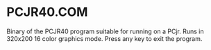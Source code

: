 # PCJR40.COM
Binary of the PCJR40 program suitable for running on a PCjr. Runs in 320x200 16 color graphics mode. Press any key to exit the program.

